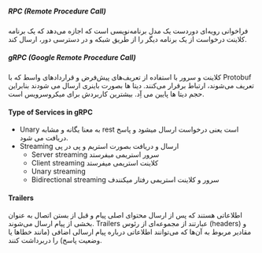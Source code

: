 ##### RPC (Remote Procedure Call)
فراخوانی رویه‌ای دوردست
یک مدل برنامه‌نویسی است که اجازه می‌دهد که یک برنامه کلاینت درخواست از یک برنامه دیگر را از طریق شبکه و در دسترسی دور، ارسال کند.
##### gRPC (Google Remote Procedure Call)
کلاینت و سرور با استفاده از تعریف‌های پیش‌فرض و قراردادهای واسط  که با Protobuf تعریف می‌شوند، ارتباط برقرار می‌کنند. دیتا ها بصورت باینری ارسال می شودند بنابراین حجم دیتا ها پایین می آِد. بیشترین کاربردش برای میکروسرویس است.

#### Type of Services in gRPC
- Unary به معنا یگانه و مشابه rest است یعنی درخواست ارسال میشود و پاسخ دریافت می شود.
- Streaming ارسال و دریافت بصورت استریم و پی در پی
    - Server streaming سرور استریمی میفرستد
    - Client streaming کلاینت استریمی میفرستد
    - Unary streaming
    - Bidirectional streaming سرور و کلاینت استریمی رفتار میکنندف

#### Trailers
اطلاعاتی هستند که پس از ارسال محتوای اصلی پیام و قبل از بستن اتصال به عنوان بخشی از پیام ارسال می‌شوند. Trailers عبارتند از مجموعه‌ای از رئوس (headers) و مقادیر مربوط به آن‌ها که می‌توانند اطلاعاتی درباره پیام ارسالی اضافی (مانند خطاها یا وضعیت پاسخ) را دربرداشت کنند.

